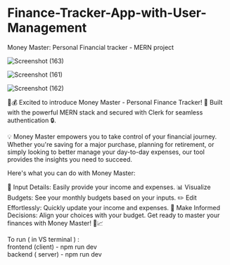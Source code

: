 # Finance-Tracker-App-with-User-Management  

Money Master: Personal Financial tracker - MERN project 

![Screenshot (163)](https://github.com/RuwanthiLakshika/Money-Master-Personal-Finance-Tracker/assets/125971277/a791deef-c711-4155-b6b2-61465fcfe827)

![Screenshot (161)](https://github.com/RuwanthiLakshika/Money-Master-Personal-Finance-Tracker/assets/125971277/ba84d510-e934-4fe8-9018-b82fc8302d4e)

![Screenshot (162)](https://github.com/RuwanthiLakshika/Money-Master-Personal-Finance-Tracker/assets/125971277/af8de785-5ad7-47ea-832d-f58d53aa1f9c)

🚀💰 Excited to introduce Money Master - Personal Finance Tracker! 🌟 Built with the powerful MERN stack and secured with Clerk for seamless authentication 🔒.

💡 Money Master empowers you to take control of your financial journey. Whether you're saving for a major purchase, planning for retirement, or simply looking to better manage your day-to-day expenses, our tool provides the insights you need to succeed.

Here's what you can do with Money Master:

📝 Input Details: Easily provide your income and expenses.
📊 Visualize Budgets: See your monthly budgets based on your inputs.
✏️ Edit Effortlessly: Quickly update your income and expenses.
🎯 Make Informed Decisions: Align your choices with your budget.
Get ready to master your finances with Money Master! 💪📈

To run ( in VS terminal ) :         
frontend (client) - npm run dev      
backend ( server) - npm run dev
